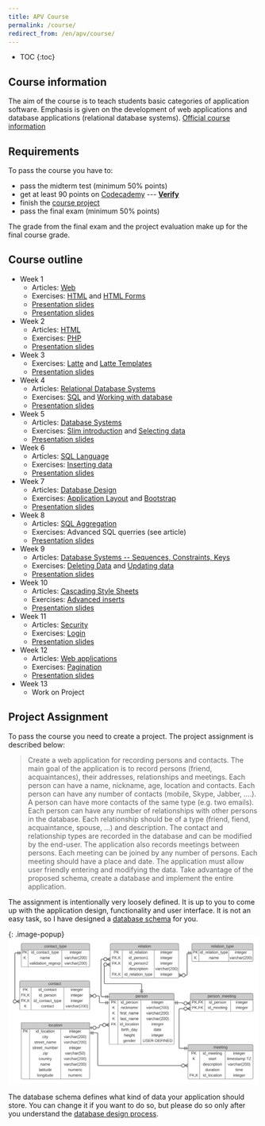 ```yaml
---
title: APV Course
permalink: /course/
redirect_from: /en/apv/course/
---
```


* TOC
{:toc}

## Course information
The aim of the course is to teach students basic categories of application software. Emphasis is given on
the development of web applications and database applications (relational database systems).
[Official course information](http://ects-prog.mendelu.cz/cz/plan8594/predmet1099)

## Requirements
To pass the course you have to:

- pass the midterm test (minimum 50% points)
- get at least 90 points on [Codecademy](https://www.codecademy.com/) --- [**Verify**](http://odinuv.cz/course/codecademy.php)
- finish the [course project](#project-assignment)<!-- --- [first evaluation](https://akela.mendelu.cz/~xpopelka/vysledky.txt) -->
- pass the final exam (minimum 50% points)

The grade from the final exam and the project evaluation make up for the final course grade.

## Course outline

- Week 1
    - Articles: [Web](/articles/web/)
    - Exercises: [HTML](/walkthrough-slim/html/) and [HTML Forms](/walkthrough-slim/html-forms/)
    - [Presentation slides](/slides/web/)
    - [Presentation slides](/slides/html/)
- Week 2
    - Articles: [HTML](/articles/html/)
    - Exercises: [PHP](/walkthrough-slim/backend-intro/)
    - [Presentation slides](/slides/web-technologies/)
- Week 3
    - Exercises: [Latte](/walkthrough-slim/templates/) and [Latte Templates](/walkthrough-slim/templates-layout/)
    - [Presentation slides](/slides/database-systems/)
- Week 4
    - Articles: [Relational Database Systems](/articles/database-systems/)
    - Exercises: [SQL](/walkthrough-slim/database-intro/) and [Working with database](/walkthrough-slim/database-using/)
    - [Presentation slides](/slides/relational-database/)
- Week 5
    - Articles: [Database Systems](/articles/database-systems/)
    - Exercises: [Slim introduction](/walkthrough-slim/slim-intro/) and [Selecting data](/walkthrough-slim/backend-select/)
    - [Presentation slides](/slides/sql-join/)
- Week 6
    - Articles: [SQL Language](/articles/sql-join/)
    - Exercises: [Inserting data](/walkthrough-slim/backend-insert/)
    - [Presentation slides](/slides/sql-aggregation/)
- Week 7
    - Articles: [Database Design](/articles/database-design/)
    - Exercises: [Application Layout](/walkthrough-slim/css/bootstrap/) and [Bootstrap](/walkthrough-slim/css/bootstrap/)
    - [Presentation slides](/slides/database-design/)
- Week 8
    - Articles: [SQL Aggregation](/articles/sql-aggregation/)
    - Exercises: Advanced SQL querries (see article)
    - [Presentation slides](/slides/database-tech/)
- Week 9
    - Articles: [Database Systems -- Sequences, Constraints, Keys](/articles/database-tech/)
    - Exercises: [Deleting Data](/walkthrough-slim/backend-delete/) and [Updating data](/walkthrough-slim/backend-update/)
    - [Presentation slides](/slides/web-security/)
- Week 10
    - Articles: [Cascading Style Sheets](/articles/css/)
    - Exercises: [Advanced inserts](/walkthrough-slim/backend-insert/advanced/)
    - [Presentation slides](/slides/web-apps/)
- Week 11
    - Articles: [Security](/articles/security/)
    - Exercises: [Login](/walkthrough-slim/login/) 
    - [Presentation slides](/slides/application-development/)
- Week 12
    - Articles: [Web applications](/articles/web-applications/)
    - Exercises: [Pagination](/walkthrough-slim/pagination/)
    - [Presentation slides](/slides/finale/)
- Week 13
    - Work on Project

<!--
## APVA Class

- Week 2:
    - [Basic HTML](/course/apva/basic-html.html)
    - [Form Elements](/course/apva/form-elements.html)
    - [Example Form](/course/apva/example-form.html)
- Week 4:
    - [Slim Framework](/course/apva/slim-framework.zip)
    - [Updated routes.php](/course/apva/routes-1.phps)
- Week 5:
    - [Updated routes.php](/course/apva/routes-2.phps)
    - [People list template](/course/apva/people.latte)
- Week 6:
    - [Updated routes.php](/course/apva/routes-6.phps)
    - [People list template](/course/apva/people-6.latte)
    - [New person template](/course/apva/new-person-6.latte)
    - [Layout template](/course/apva/layout-6.latte)
- Week 8:
    - [Updated routes.php](/course/apva/routes-8.phps)
    - [Person profile template](/course/apva/person-profile-8.latte)
-->

## Project Assignment
To pass the course you need to create a project. The project assignment is
described below:

> Create a web application for recording persons and contacts. The main goal of the application is
> to record persons (friend, acquaintances), their addresses, relationships and meetings.
> Each person can have a name, nickname, age, location and contacts. Each person can have any
> number of contacts (mobile, Skype, Jabber, ....). A person can have more contacts of the
> same type (e.g. two emails). Each person can have any number of relationships
> with other persons in the database. Each relationship should be of a type (friend, fiend, acquaintance, spouse, ...)
> and description. The contact and relationship types are recorded in the database and can be modified by
> the end-user. The application also records meetings between persons. Each meeting can be joined by any number of persons.
> Each meeting should have a place and date.
> The application must allow user friendly entering and modifying the data. Take advantage of the proposed schema,
> create a database and implement the entire application.

The assignment is intentionally very loosely defined. It is up to you to come up with the
application design, functionality and user interface. It is not an easy task, so I have designed a
[database schema](/walkthrough-slim/database-intro/#database-schema) for you.

{: .image-popup}
![Database Schema](/common/schema.svg)

The database schema defines what kind of data your application should store. You can change it
if you want to do so, but please do so only after you understand
the [database design process](/articles/database-design/).
